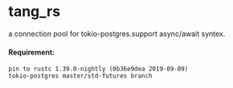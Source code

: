 # tang_rs
a connection pool for tokio-postgres.support async/await syntex.

#### Requirement:
`pin to rustc 1.39.0-nightly (0b36e9dea 2019-09-09)`<br>
`tokio-postgres master/std-futures branch`<br>